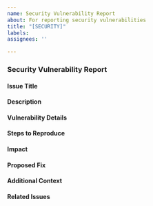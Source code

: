 ```yaml
---
name: Security Vulnerability Report
about: For reporting security vulnerabilities
title: "[SECURITY]"
labels: 
assignees: ''

---
```

### Security Vulnerability Report

#### Issue Title

#### Description

#### Vulnerability Details

#### Steps to Reproduce

#### Impact

#### Proposed Fix

#### Additional Context

#### Related Issues